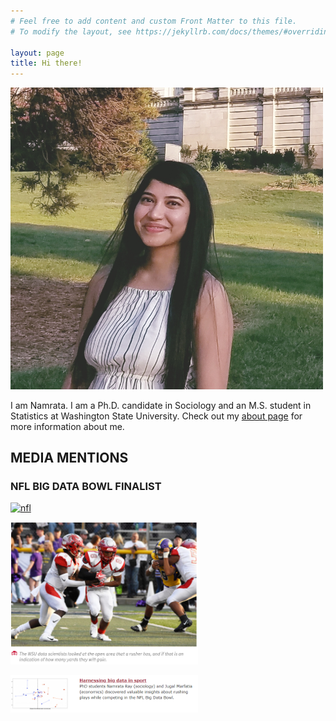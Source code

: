 ```yaml
---
# Feel free to add content and custom Front Matter to this file.
# To modify the layout, see https://jekyllrb.com/docs/themes/#overriding-theme-defaults

layout: page
title: Hi there! 
---
```


<img src="me.jpg" alt="me" width="500"/>


I am Namrata. I am a Ph.D. candidate in Sociology and an M.S. student in Statistics at Washington State University.
Check out my <a href="./about">about page</a> for more information about me.

   
## MEDIA MENTIONS

### NFL BIG DATA BOWL FINALIST 

<a href="https://operations.nfl.com/updates/the-game/2020-big-data-bowl-results/" rel="NFL Football Operations"><img src="nfl.jpg" alt="nfl" width="500"/></a>

<a href="https://news.wsu.edu/2020/02/24/wsu-students-named-finalists-nfl-data-competition/" rel="WSU News"><img src="wsu1.PNG" alt="nfl1" width="300"/></a>

<a href="https://cas.wsu.edu/2020/02/24/wsu-students-named-finalists-in-nfl-data-competition/" rel="CAS WSU News"><img src="wsu2.PNG" alt="nfl2" width="300"/></a>

